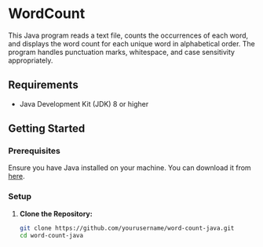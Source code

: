 # WordCount

This Java program reads a text file, counts the occurrences of each word, and displays the word count for each unique word in alphabetical order. The program handles punctuation marks, whitespace, and case sensitivity appropriately.

## Requirements

- Java Development Kit (JDK) 8 or higher

## Getting Started

### Prerequisites

Ensure you have Java installed on your machine. You can download it from [here](https://www.oracle.com/java/technologies/javase-downloads.html).

### Setup

1. **Clone the Repository:**
   ```sh
   git clone https://github.com/yourusername/word-count-java.git
   cd word-count-java
